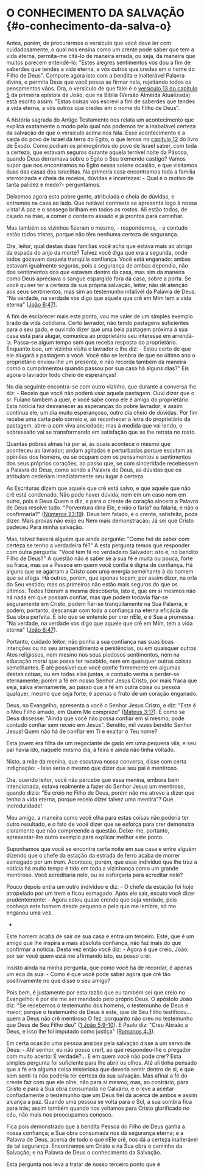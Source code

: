 # O CONHECIMENTO DA SALVAÇÃO {#o-conhecimento-da-salva-o}

Antes, porém, de procurarmos o versículo que você deve ler com cuidadosamente, o qual nos ensina como um crente pode saber que tem a vida eterna, permita-me citá-lo de maneira errada, ou seja, da maneira que muitos parecem entendê-lo: &quot;Estes alegres sentimentos vos dou a fim de saberdes que tendes a vida eterna, a vós outros que credes em o nome do Filho de Deus&quot;. Compare agora isto com a bendita e inalterável Palavra divina, e permita Deus que você possa se firmar nela, rejeitando todos os pensamentos vãos. Ora, o versículo de que falei é o [versículo 13 do capítulo 5](http://bibliaonline.com.br/acf/1jo/5/13) da primeira epístola de João, que na Bíblia (Versão Almeida Atualizada) está escrito assim: &quot;Estas coisas vos escrevi a fim de saberdes que tendes a vida eterna, a vós outros que credes em o nome do Filho de Deus&quot;.

A história sagrada do Antigo Testamento nos relata um acontecimento que explica exatamente o modo pelo qual nós podemos ter a inabalável certeza da salvação de que o versículo acima nos fala. Esse acontecimento é a saída do povo de Israel da terra do Egito, o que lemos no [capítulo 12](http://bibliaonline.com.br/acf/ex/12) do livro de Êxodo. Como podiam os primogênitos do povo de Israel saber, com toda a certeza, que estavam seguros durante aquela terrível noite da Páscoa, quando Deus derramava sobre o Egito o Seu tremendo castigo? Vamos supor que nos encontramos no Egito nessa solene ocasião, e que visitamos duas das casas dos israelitas. Na primeira casa encontramos toda a família aterrorizada e cheia de receios, dúvidas e incertezas: - Qual é o motivo de tanta palidez e medo?- perguntamos.

Deixemos agora esta pobre gente, atribulada e cheia de dúvidas, e entremos na casa ao lado. Que notável contraste se apresenta logo à nossa vista! A paz e o sossego brilham em todos os rostos. Ali estão todos, de cajado na mão, a comer o cordeiro assado e já prontos para caminhar.

Mas também os vizinhos fizeram o mesmo, - respondemos, - e contudo estão todos tristes, porque não têm nenhuma certeza de segurança.

Ora, leitor, qual destas duas famílias você acha que estava mais ao abrigo da espada do anjo da morte? Talvez você diga que era a segunda, onde todos gozavam daquela tranqüila confiança. Você está enganado: ambas estavam igualmente seguras, pois a segurança de ambas dependia, não dos sentimentos dos que estavam dentro da casa, mas sim da maneira como Deus apreciava o sangue espargido fora da casa, sobre a porta. Se você quiser ter a certeza da sua própria salvação, leitor, não dê atenção aos seus sentimentos, mas sim ao testemunho infalível da Palavra de Deus. &quot;Na verdade, na verdade vos digo que aquele que crê em Mim tem a vida eterna&quot; ([João 6:47](http://bibliaonline.com.br/acf/jo/6/47)).

A fim de esclarecer mais este ponto, vou me valer de um simples exemplo tirado da vida cotidiana. Certo lavrador, não tendo pastagens suficientes para o seu gado, e ouvindo dizer que uma bela pastagem próxima à sua casa está para alugar, comunica ao proprietário seu interesse em arrendá-la. Passa-se algum tempo sem que receba resposta do proprietário. Enquanto isso, um vizinho visita o lavrador e lhe diz: - Estou certo de que ele alugará a pastagem a você. Você não se lembra de que no último ano o proprietário enviou-lhe um presente, e não recorda também da maneira como o cumprimentou quando passou por sua casa há alguns dias?&quot; Eis agora o lavrador todo cheio de esperanças!

No dia seguinte encontra-se com outro vizinho, que durante a conversa lhe diz: - Receio que você não poderá usar aquela pastagem. Ouvi dizer que o sr. Fulano também a quer, e você sabe como ele é amigo do proprietário. Esta notícia faz desvanecer as esperanças do pobre lavrador; e assim continua ele; um dia muito esperançoso, outro dia cheio de dúvidas. Por fim recebe uma carta pelo correio e, ao reconhecer a letra do proprietário da pastagem, abre-a com viva ansiedade; mas à medida que vai lendo, o sobressalto vai se transformando em satisfação que se lhe retrata no rosto.

Quantas pobres almas há por aí, às quais acontece o mesmo que aconteceu ao lavrador; andam agitadas e perturbadas porque escutam as opiniões dos homens, ou se ocupam com os pensamentos e sentimentos dos seus próprios corações, ao passo que, se com sinceridade recebessem a Palavra de Deus, como sendo a Palavra de Deus, as dúvidas que os atribulam cederiam imediatamente seu lugar à certeza.

As Escrituras dizem que aquele que crê está salvo, e que aquele que não crê está condenado. Não pode haver dúvida, nem em um caso nem em outro, pois é Deus Quem o diz, e para o crente de coração sincero a Palavra de Deus resolve tudo. &quot;Porventura diria Ele, e não o faria? ou falaria, e não o confirmaria?&quot; ([Números 23:19](http://bibliaonline.com.br/acf/nm/23/19)). Deus tem falado, e o crente, satisfeito, pode dizer: Mais provas não exijo eu Nem mais demonstração; Já sei que Cristo padeceu Para minha salvação.

Mas, talvez haverá alguém que ainda pergunte: &quot;Como hei de saber com certeza se tenho a verdadeira fé?&quot; A esta pergunta temos que responder com outra pergunta: &quot;Você tem fé no verdadeiro Salvador: isto é, no bendito Filho de Deus?&quot; A questão não é saber se a sua fé é muita ou pouca, forte ou fraca, mas se a Pessoa em quem você confia é digna de confiança. Há alguns que se agarram a Cristo com uma energia semelhante à do homem que se afoga. Há outros, porém, que apenas tocam, por assim dizer, na orla do Seu vestido; mas os primeiros não estão mais seguros do que os últimos. Todos fizeram a mesma descoberta, isto é, que em si mesmos não há nada em que possam confiar, mas que podem todavia fiar-se seguramente em Cristo, podem fiar-se tranqüilamente na Sua Palavra, e podem, portanto, descansar com toda a confiança na eterna eficácia da Sua obra perfeita. É isto que se entende por crer nEle, e é Sua a promessa: &quot;Na verdade, na verdade vos digo que aquele que crê em Mim, tem a vida eterna&quot; ([João 6:47](http://bibliaonline.com.br/acf/jo/6/47)).

Portanto, cuidado leitor; não ponha a sua confiança nas suas boas intenções ou no seu arrependimento e penitências, ou em quaisquer outros Atos religiosos, nem mesmo nos seus piedosos sentimentos, nem na educação moral que possa ter recebido, nem em quaisquer outras coisas semelhantes. É até possível que você confie firmemente em algumas destas coisas, ou em todas elas juntas, e contudo venha a perder-se eternamente; porém a fé em nosso Senhor Jesus Cristo, por mais fraca que seja, salva eternamente, ao passo que a fé em outra coisa ou pessoa qualquer, mesmo que seja forte, é apenas o fruto de um coração enganado.

Deus, no Evangelho, apresenta a você o Senhor Jesus Cristo, e diz: &quot;Este é o Meu Filho amado, em Quem Me comprazo&quot; ([Mateus 3:17](http://bibliaonline.com.br/acf/mt/3/17)). É como se Deus dissesse: &quot;Ainda que você não possa confiar em si mesmo, pode contudo confiar sem receio em Jesus&quot;. Bendito, mil vezes bendito Senhor Jesus! Quem não há de confiar em Ti e exaltar o Teu nome?

Esta jovem era filha de um negociante de gado em uma pequena vila, e seu pai havia ido, naquele mesmo dia, à feira e ainda não tinha voltado.

Nisto, a mãe da menina, que escutava nossa conversa, disse com certa indignação: - Isso seria o mesmo que dizer que seu pai é mentiroso.

Ora, querido leitor, você não percebe que essa menina, embora bem intencionada, estava realmente a fazer do Senhor Jesus um mentiroso, quando dizia: &quot;Eu creio no Filho de Deus, porém não me atrevo a dizer que tenho a vida eterna, porque receio dizer talvez uma mentira&quot;? Que incredulidade!

Meu amigo, a maneira como você olha para estas coisas não poderia ter outro resultado, e o fato de você dizer que se esforça para crer demonstra claramente que não compreende a questão. Deixe-me, portanto, apresentar-lhe outro exemplo para explicar melhor este ponto.

Suponhamos que você se encontre certa noite em sua casa e entre alguém dizendo que o chefe da estação da estrada de ferro acaba de morrer esmagado por um trem. Acontece, porém, que esse indivíduo que lhe traz a notícia há muito tempo é tido em toda a vizinhança como um grande mentiroso. Você acreditaria nele, ou se esforçaria para acreditar nele?

Pouco depois entra um outro indivíduo e diz: - O chefe da estação foi hoje atropelado por um trem e ficou esmagado. Após ele sair, escuto você dizer prudentemente: - Agora estou quase crendo que seja verdade, pois conheço este homem desde pequeno e pelo que me lembre, só me enganou uma vez.

*   

Este homem acaba de sair de sua casa e entra um terceiro. Este, que é um amigo que lhe inspira a mais absoluta confiança, não faz mais do que confirmar a notícia. Desta vez então você diz: - Agora é que creio, João; por ser você quem está me afirmando isto, eu posso crer.

Insisto ainda na minha pergunta, que como você há de recordar, é apenas um eco da sua: - Como é que você pode saber agora que crê tão positivamente no que disse o seu amigo?

Pois bem, é justamente por esta razão que eu também sei que creio no Evangelho: é por ele me ser mandado pelo próprio Deus. O apóstolo João diz: &quot;Se recebemos o testemunho dos homens, o testemunho de Deus é maior; porque o testemunho de Deus é este, que de Seu Filho testificou... quem a Deus não crê mentiroso O fez: porquanto não creu no testemunho que Deus de Seu Filho deu&quot; ([1 João 5:9-10](http://bibliaonline.com.br/acf/1jo/5/9-10)). E Paulo diz: &quot;Creu Abraão a Deus, e isso lhe foi imputado como justiça&quot; ([Romanos 4:3](http://bibliaonline.com.br/acf/rm/4/3)).

Em certa ocasião uma pessoa ansiosa pela salvação disse a um servo de Deus: - Ah! senhor, eu não posso crer!, ao que respondeu-lhe o pregador com muito acerto: É verdade?... E em quem você não pode crer? Esta simples pergunta foi suficiente para lhe abrir os olhos. Até ali tinha pensado que a fé era alguma coisa misteriosa que deveria sentir dentro de si, e que sem senti-la não poderia ter certeza da sua salvação. Mas afinal a fé do crente faz com que ele olhe, não para si mesmo, mas, ao contrário, para Cristo e para a Sua obra consumada no Calvário, e o leve a aceitar confiadamente o testemunho que um Deus fiel dá acerca de ambos e assim alcança a paz. Quando uma pessoa se volta para o Sol, a sua sombra fica para trás; assim também quando nos voltamos para Cristo glorificado no céu, não mais nos preocupamos conosco.

Fica pois demonstrado que a bendita Pessoa do Filho de Deus ganha a nossa confiança; a Sua obra consumada nos dá segurança eterna; e a Palavra de Deus, acerca de todo o que nEle crê, nos dá a certeza inalterável de tal segurança. Encontramos em Cristo e na Sua obra o caminho da Salvação; e na Palavra de Deus o conhecimento da Salvação.

Esta pergunta nos leva a tratar de nosso terceiro ponto que é